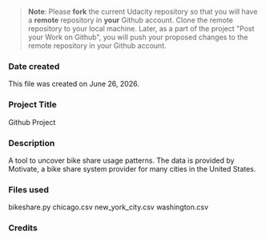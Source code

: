 >**Note**: Please **fork** the current Udacity repository so that you will have a **remote** repository in **your** Github account. Clone the remote repository to your local machine. Later, as a part of the project "Post your Work on Github", you will push your proposed changes to the remote repository in your Github account.

### Date created
This file was created on June 26, 2026.

### Project Title
Github Project

### Description
 A tool to uncover bike share usage patterns. The data is provided by Motivate, a bike share system provider for many cities in the United States.

### Files used
bikeshare.py
chicago.csv
new_york_city.csv
washington.csv

### Credits


